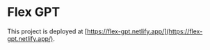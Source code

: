 # Flex GPT

This project is deployed at [https://flex-gpt.netlify.app/](https://flex-gpt.netlify.app/).
